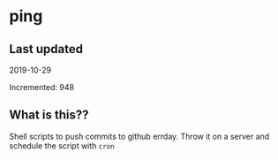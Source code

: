 # ping

## Last updated
2019-10-29

Incremented: 948

## What is this??
Shell scripts to push commits to github errday. Throw it on a server and schedule the script with `cron`
